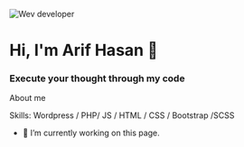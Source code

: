 ![Wev developer](https://www.facebook.com/mdarifhasan.coder/photos/a.107707934452931/329062042317518) 
# Hi, I'm Arif Hasan 👋
### Execute your thought through my code


About me

Skills: Wordpress / PHP/ JS / HTML / CSS / Bootstrap /SCSS

- 🔭 I’m currently working on this page. 






